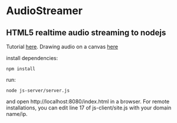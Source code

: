 AudioStreamer
=============

HTML5 realtime audio streaming to nodejs
----------------------------------------
Tutorial [here](http://blog.groupbuddies.com/posts/39-tutorial-html-audio-capture-streaming-to-node-js-no-browser-extension).
Drawing audio on a canvas [here](https://github.com/cwilso/Audio-Buffer-Draw/blob/master/js/audiodisplay.js)


install dependencies:

    npm install
   
run:

    node js-server/server.js
    
and open http://localhost:8080/index.html in a browser. For remote installations, you can edit line 17 of js-client/site.js with your domain name/ip.
